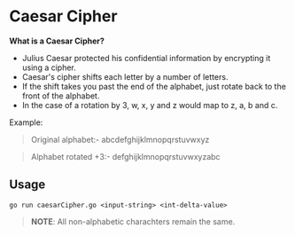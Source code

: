 # Caesar Cipher

**What is a Caesar Cipher?**
- Julius Caesar protected his confidential information by encrypting it using a cipher.
- Caesar's cipher shifts each letter by a number of letters.
- If the shift takes you past the end of the alphabet, just rotate back to the front of the alphabet.
- In the case of a rotation by 3, w, x, y and z would map to z, a, b and c.

Example:

> Original alphabet:-        abcdefghijklmnopqrstuvwxyz

> Alphabet rotated +3:-      defghijklmnopqrstuvwxyzabc

## Usage
`go run caesarCipher.go <input-string> <int-delta-value>`

> **NOTE**: All non-alphabetic charachters remain the same. 